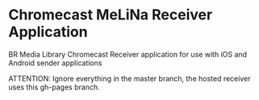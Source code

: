 Chromecast MeLiNa Receiver Application
==============

BR Media Library Chromecast Receiver application for use with iOS and Android sender applications

ATTENTION: Ignore everything in the master branch, the hosted receiver uses this gh-pages branch.
